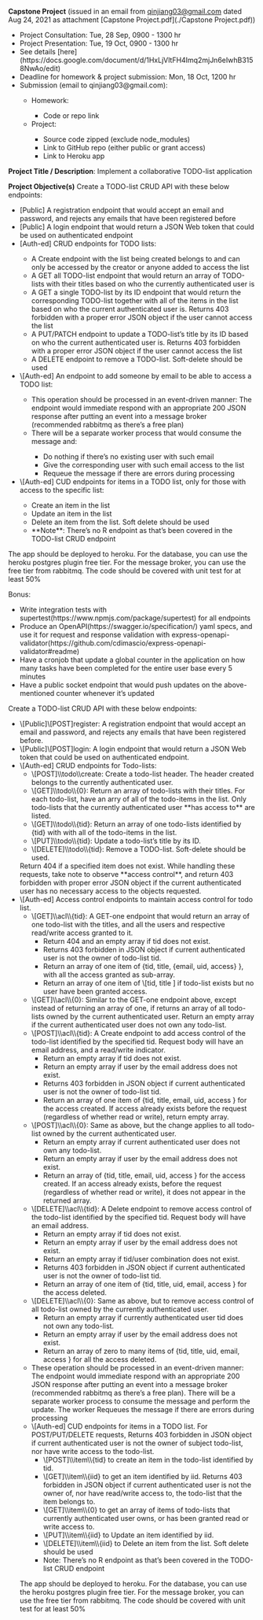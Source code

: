 **Capstone Project**
(issued in an email from qinjiang03@gmail.com dated Aug 24, 2021 as attachment [Capstone Project.pdf](./Capstone Project.pdf))

<ul>
<li>Project Consultation: Tue, 28 Sep, 0900 - 1300 hr</li>
<li>Project Presentation: Tue, 19 Oct, 0900 - 1300 hr</li>
<li>See details [here](https://docs.google.com/document/d/1HxLjVltFH4Imq2mjJn6eIwhB3158NwAo/edit)</li>
<li>Deadline for homework & project submission: Mon, 18 Oct, 1200 hr</li>
<li>Submission (email to qinjiang03@gmail.com):</li>
    <ul><li>Homework:</li>
        <ul><li>Code or repo link</li></ul>
		<li>Project:</li>
        <ul><li>Source code zipped (exclude node_modules)</li>
		    <li>Link to GitHub repo (either public or grant access)</li>
		    <li>Link to Heroku app</li>
		</ul>
	</ul>
</ul>


**Project Title / Description**: Implement a collaborative TODO-list application

**Project Objective(s)**
Create a TODO-list CRUD API with these below endpoints:
<ul>
<li>[Public] A registration endpoint that would accept an email and password, and rejects any emails that have been registered before</li>
<li>[Public] A login endpoint that would return a JSON Web token that could be used on authenticated endpoint</li>
<li>[Auth-ed] CRUD endpoints for TODO lists:</li>
    <ul>
	<li>A Create endpoint with the list being created belongs to and can only be accessed by the creator or anyone added to access the list</li>
	<li>A GET all TODO-list endpoint that would return an array of TODO-lists with their titles based on who the currently authenticated user is</li>
	<li>A GET a single TODO-list by its ID endpoint that would return the corresponding TODO-list together with all of the items in the list based on who the current authenticated user is. Returns 403 forbidden with a proper error JSON object if the user cannot access the list</li>
	<li>A PUT/PATCH endpoint to update a TODO-list’s title by its ID based on who the current authenticated user is. Returns 403 forbidden with a proper error JSON object if the user cannot access the list</li>
	<li>A DELETE endpoint to remove a TODO-list. Soft-delete should be used</li>
	</ul>
<li>\[Auth-ed] An endpoint to add someone by email to be able to access a TODO list:</li>
    <ul>
	<li>This operation should be processed in an event-driven manner: The endpoint would immediate respond with an appropriate 200 JSON response after putting an event into a message broker (recommended rabbitmq as there’s a free plan)</li>
	<li>There will be a separate worker process that would consume the message and:</li>
        <ul>
	    <li>Do nothing if there’s no existing user with such email</li>
	    <li>Give the corresponding user with such email access to the list</li>
	    <li>Requeue the message if there are errors during processing</li>
	    </ul>
	</ul>
<li>\[Auth-ed] CUD endpoints for items in a TODO list, only for those with access to the specific list:</li>
    <ul>
	<li>Create an item in the list</li>
	<li>Update an item in the list</li>
	<li>Delete an item from the list. Soft delete should be used</li>
	<li>**Note**: There’s no R endpoint as that’s been covered in the TODO-list CRUD endpoint</li>
	</ul>
</ul>

The app should be deployed to heroku. For the database, you can use the heroku postgres plugin free tier. For the message broker, you can use the free tier from rabbitmq.
The code should be covered with unit test for at least 50%

Bonus:
<ul>
<li>Write integration tests with supertest(https://www.npmjs.com/package/supertest) for all endpoints</li>
<li>Produce an OpenAPI(https://swagger.io/specification/) yaml specs, and use it for request and response validation with express-openapi-validator(https://github.com/cdimascio/express-openapi-validator#readme)</li>
<li>Have a cronjob that update a global counter in the application on how many tasks have been completed for the entire user base every 5 minutes</li>
<li>Have a public socket endpoint that would push updates on the above-mentioned counter whenever it’s updated</li>
</ul>







Create a TODO-list CRUD API with these below endpoints:
<ul>
<li>\[Public]\[POST]register: A registration endpoint that would accept an email and password, and rejects any emails 
    that have been registered before.</li>
<li>\[Public]\[POST]login: A login endpoint that would return a JSON Web token that could be used on authenticated endpoint.</li>
<li>\[Auth-ed] CRUD endpoints for Todo-lists:
    <ul>
	<li>\[POST]\\todo\\create: Create a todo-list header.  The header created belongs to the currently authenticated user.</li>
	<li>\[GET]\\todo\\{0}: Return an array of todo-lists with their titles. For each todo-list, have an arry of all of the 
        todo-items in the list.  Only todo-lists that the currently authenticated user **has access to** are listed.</li>
	<li>\[GET]\\todo\\{tid}: Return an array of one todo-lists identified by {tid} with with all of the todo-items in the list.</li>
    <li>\[PUT]\\todo\\{tid}: Update a todo-list’s title by its ID.</li>
    <li>\[DELETE]\\todo\\{tid}: Remove a TODO-list. Soft-delete should be used.
	</ul>
	Return 404 if a specified item does not exist.  While handling these requests, take note to observe **access control**, 
    and return 403 forbidden with proper error JSON object if the current authenticated user has no necessary access to the 
    objects requested.
</li>
<li>\[Auth-ed] Access control endpoints to maintain access control for todo list.
    <ul>
	<li>\[GET]\\acl\\{tid}: A GET-one endpoint that would return an array of one todo-list with the titles, 
	    and all the users and respective read/write access granted to it.
        <ul>
        <li>Return 404 and an empty array if tid does not exist.</li>
        <li>Returns 403 forbidden in JSON object if current authenticated user is not the owner of todo-list tid.</li>
        <li>Return an array of one item of {tid, title, {email, uid, access} }, with all the access granted
            as sub-array.</li>
        <li>Return an array of one item of \[tid, title ] if todo-list exists but no user have been granted access.</li>
        </ul>
    </li>
	<li>\[GET]\\acl\\{0}: Similar to the GET-one endpoint above, except instead of returning an array of one,
        if returns an array of all todo-lists owned by the current authenticated user.  Return an empty array
        if the current authenticated user does not own any todo-list.</li>
	<li>\[POST]\\acl\\{tid}: A Create endpoint to add access control of the todo-list identified by the specified tid.
        Request body will have an email address, and a read/write indicator.
        <ul>
        <li>Return an empty array if tid does not exist.</li>
        <li>Return an empty array if user by the email address does not exist.</li>
        <li>Returns 403 forbidden in JSON object if current authenticated user is not the owner of todo-list tid.</li>
        <li>Return an array of one item of {tid, title, email, uid, access } for the access created.  If access
            already exists before the request (regardless of whether read or write), return empty array.</li>
        </ul>
    </li>
	<li>\[POST]\\acl\\{0}: Same as above, but the change applies to all todo-list owned by the current authenticated user.
        <ul>
        <li>Return an empty array if current authenticated user does not own any todo-list.</li>
        <li>Return an empty array if user by the email address does not exist.</li>
        <li>Return an array of {tid, title, email, uid, access } for the access created.  If an access already exists,
            before the request (regardless of whether read or write), it does not appear in the returned array.</li>
        </ul>
    </li>
	<li>\[DELETE]\\acl\\{tid}: A Delete endpoint to remove access control of the todo-list identified by the specified tid.
        Request body will have an email address.
        <ul>
        <li>Return an empty array if tid does not exist.</li>
        <li>Return an empty array if user by the email address does not exist.</li>
        <li>Return an empty array if tid/user combination does not exist.</li>
        <li>Returns 403 forbidden in JSON object if current authenticated user is not the owner of todo-list tid.</li>
        <li>Return an array of one item of {tid, title, uid, email, access } for the access deleted.</li>
        </ul>
    </li>
	<li>\[DELETE]\\acl\\{0}: Same as above, but to remove access control of all todo-list owned by the currently 
        authenticated user.
        <ul>
        <li>Return an empty array if currently authenticated user tid does not own any todo-list.</li>
        <li>Return an empty array if user by the email address does not exist.</li>
        <li>Return an array of zero to many items of {tid, title, uid, email, access } for all the access deleted.</li>
        </ul>
    </li>
	<li>These operation should be processed in an event-driven manner: The endpoint would immediate respond with an 
        appropriate 200 JSON response after putting an event into a message broker (recommended rabbitmq as there’s 
        a free plan).  There will be a separate worker process to consume the message and perform the update.  The 
        worker Requeues the message if there are errors during processing</li>
<li>\[Auth-ed] CUD endpoints for items in a TODO list.  For POST/PUT/DELETE requests, Returns 403 forbidden 
        in JSON object if current authenticated user is not the owner of subject todo-list, nor have write access to 
        the todo-list.
    <ul>
	<li>\[POST]\\item\\{tid} to create an item in the todo-list identified by tid.</li>
    <li>\[GET]\\item\\{iid} to get an item identified by iid.  Returns 403 forbidden in JSON object if current authenticated 
        user is not the owner of, nor have read/write access to, the todo-list that the item belongs to.</li>
    <li>\[GET]\\item\\{0} to get an array of items of todo-lists that currently authenticated user owns, or has been
        granted read or write access to.</li>
    <li>\[PUT]\\item\\{iid} to Update an item identified by iid.</li>
	<li>\[DELETE]\\item\\{iid} to Delete an item from the list. Soft delete should be used</li>
    <li>Note: There’s no R endpoint as that’s been covered in the TODO-list CRUD endpoint</li>
 	</ul>
</li>
</ul>
	
The app should be deployed to heroku. For the database, you can use the heroku postgres plugin free tier. For the message broker, you can use the free tier from rabbitmq.
The code should be covered with unit test for at least 50%



